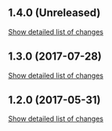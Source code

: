 ## 1.4.0 (Unreleased)
[Show detailed list of changes](incompatibilities-1-4-0.md)

## 1.3.0 (2017-07-28)
[Show detailed list of changes](incompatibilities-1-3-0.md)

## 1.2.0 (2017-05-31)
[Show detailed list of changes](incompatibilities-1-2-0.md)
